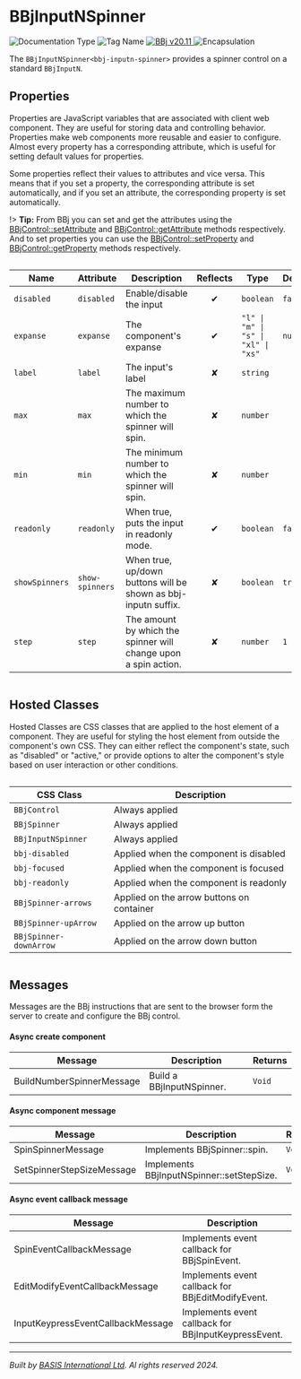 # BBjInputNSpinner
![Documentation Type](https://img.shields.io/badge/Documentation-dwc-%23006aff) ![Tag Name](https://img.shields.io/badge/Component-bbj--inputn--spinner-%23006aff) <a href="https://documentation.basis.cloud/BASISHelp/WebHelp/bbjobjects/Window/bbjinputnspinner/bbjinputnspinner.htm?Highlight=BBjInputN" title="The BBj Control Name">
      <img src="https://img.shields.io/badge/Control-BBjInputNSpinner &#8599;-%23006aff" alt="BBj v20.11" />
    </a> ![Encapsulation](https://img.shields.io/badge/Encapsulation-shadow-%23006aff)

The `BBjInputNSpinner<bbj-inputn-spinner>` provides a spinner control on a standard `BBjInputN`.


## Properties 


Properties are JavaScript variables that are associated with client web component.
They are useful for storing data and controlling behavior. Properties make web components more reusable and easier to configure.
Almost every property has a corresponding attribute, which is useful for setting default values for properties.

Some properties reflect their values to attributes and vice versa. This means that if you set a property, the corresponding attribute is set automatically, and if you set an attribute, the corresponding property is set automatically.

!> **Tip:** From BBj you can set and get the attributes using the [BBjControl::setAttribute](https://documentation.basis.cloud/BASISHelp/WebHelp/bbjobjects/SysGui/bbjcontrol/BBjControl_setAttribute.htm)
and [BBjControl::getAttribute](https://documentation.basis.cloud/BASISHelp/WebHelp/bbjobjects/SysGui/bbjcontrol/BBjControl_getAttribute.htm) methods respectively.
And to set properties you can use the [BBjControl::setProperty](https://documentation.basis.cloud/BASISHelp/WebHelp/bbjobjects/SysGui/bbjcontrol/BBjControl_setProperty.htm) and [BBjControl::getProperty](https://documentation.basis.cloud/BASISHelp/WebHelp/bbjobjects/SysGui/bbjcontrol/BBjControl_getProperty.htm) methods respectively.
<div style="overflow-x: auto;">

| Name             | Attribute         | Description                                                     | Reflects | Type                                  | Default   |
| ---------------- | ----------------- | --------------------------------------------------------------- | :------: | ------------------------------------- | --------- |
| ``disabled``     | ``disabled``      | Enable/disable the input                                        | &#x2714; | ``boolean``                           | ``false`` |
| ``expanse``      | ``expanse``       | The component's expanse                                         | &#x2714; | ``"l" \| "m" \| "s" \| "xl" \| "xs"`` | ``null``  |
| ``label``        | ``label``         | The input's label                                               | &#x2718; | ``string``                            |           |
| ``max``          | ``max``           | The maximum number to which the spinner will spin.              | &#x2718; | ``number``                            |           |
| ``min``          | ``min``           | The minimum number to which the spinner will spin.              | &#x2718; | ``number``                            |           |
| ``readonly``     | ``readonly``      | When true, puts the input in readonly mode.                     | &#x2714; | ``boolean``                           | ``false`` |
| ``showSpinners`` | ``show-spinners`` | When true, up/down buttons will be shown as bbj-inputn suffix.  | &#x2718; | ``boolean``                           | ``true``  |
| ``step``         | ``step``          | The amount by which the spinner will change upon a spin action. | &#x2718; | ``number``                            | ``1``     |


</div>

## Hosted Classes


Hosted Classes are CSS classes that are applied to the host element of a component. They are useful for styling the host element from outside the component's own CSS.
They can either reflect the component's state, such as "disabled" or "active," or provide options to alter the component's style based on user interaction or other conditions.
<div style="overflow-x: auto;">

| CSS Class                | Description                               |
| ------------------------ | ----------------------------------------- |
| ``BBjControl``           | Always applied                            |
| ``BBjSpinner``           | Always applied                            |
| ``BBjInputNSpinner``     | Always applied                            |
| ``bbj-disabled``         | Applied when the component is disabled    |
| ``bbj-focused``          | Applied when the component is focused     |
| ``bbj-readonly``         | Applied when the component is readonly    |
| ``BBjSpinner-arrows``    | Applied on the arrow buttons on container |
| ``BBjSpinner-upArrow``   | Applied on the arrow up button            |
| ``BBjSpinner-downArrow`` | Applied on the arrow down button          |


</div>

## Messages

Messages are the BBj instructions that are sent to the browser form the server to create and configure the BBj control.<!-- tabs:start -->

#### **Async create component**

| Message                   | Description               | Returns  |
| ------------------------- | ------------------------- | -------- |
| BuildNumberSpinnerMessage | Build a BBjInputNSpinner. | ``Void`` |


#### **Async component message**

| Message                   | Description                               | Returns  |
| ------------------------- | ----------------------------------------- | -------- |
| SpinSpinnerMessage        | Implements BBjSpinner::spin.              | ``Void`` |
| SetSpinnerStepSizeMessage | Implements BBjInputNSpinner::setStepSize. | ``Void`` |


#### **Async event callback message**

| Message                           | Description                                          | Returns  |
| --------------------------------- | ---------------------------------------------------- | -------- |
| SpinEventCallbackMessage          | Implements event callback for BBjSpinEvent.          | ``Void`` |
| EditModifyEventCallbackMessage    | Implements event callback for BBjEditModifyEvent.    | ``Void`` |
| InputKeypressEventCallbackMessage | Implements event callback for BBjInputKeypressEvent. | ``Void`` |


<!-- tabs:end -->



----------------------------------------------
*Built by [BASIS International Ltd](https://www.basis.cloud/). Al rights reserved 2024.*
